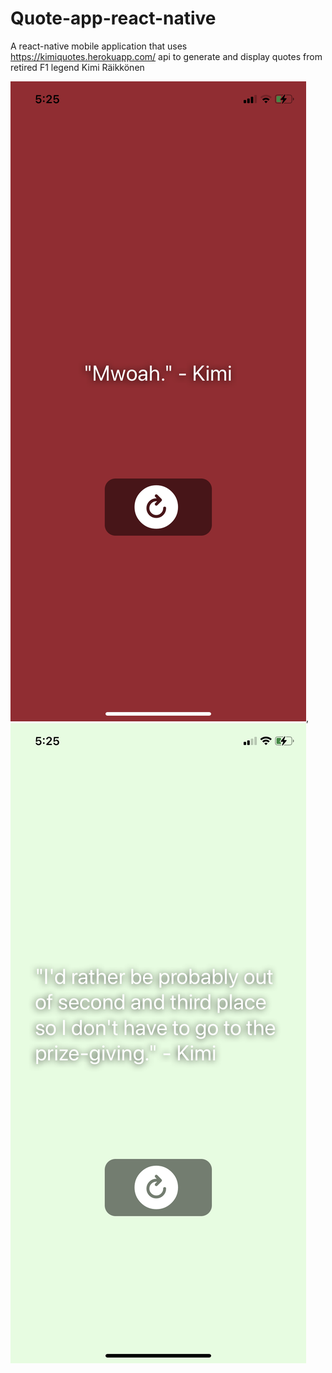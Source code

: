 ﻿# Quote-app-react-native

A react-native mobile application that uses https://kimiquotes.herokuapp.com/ api to generate and display quotes from retired F1 legend Kimi Räikkönen

![alt text](https://github.com/DheryaT/Quote-app-react-native/blob/main/Demo-Images/quote1.PNG), ![alt text](https://github.com/DheryaT/Quote-app-react-native/blob/main/Demo-Images/quote2.PNG)
